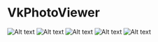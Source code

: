  VkPhotoViewer
 =============
 ![Alt text](https://github.com/mrthemuradin/VkPhotoViewer/blob/master/app/src/main/res/screens/vk_screen_Login1.png "login")
 ![Alt text](https://github.com/mrthemuradin/VkPhotoViewer/blob/master/app/src/main/res/screens/vk_screen_Login2.png "login2")
 ![Alt text](https://github.com/mrthemuradin/VkPhotoViewer/blob/master/app/src/main/res/screens/vk_screen_Login3.png "login3")
 ![Alt text](https://github.com/mrthemuradin/VkPhotoViewer/blob/master/app/src/main/res/screens/vk_screen_PhotoList.png "PhotoList")
 ![Alt text](https://github.com/mrthemuradin/VkPhotoViewer/blob/master/app/src/main/res/screens/vk_screen_PhotoView.png "PhotoView")
 
